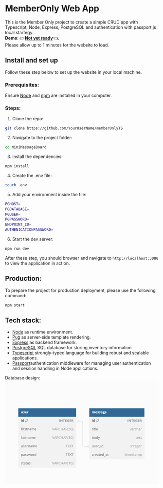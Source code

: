 # MemberOnly Web App
This is the Member Only project to create a simple CRUD app with Typescript, Node, Express, PostgreSQL and authentication with passport.js local startegy. <br>
**Demo**: :point_right:[**Not yet ready**]():point_left:. <br>
Please allow up to 1 minutes for the website to load.
## Install and set up
Follow these step below to set up the website in your local machine.

### Prerequisites:
Ensure [Node](https://nodejs.org/en) and [npm](https://www.npmjs.comnode) are installed in your computer.
### Steps:
1. Clone the repo: <br>
```bash
git clone https://github.com/YourUserName/memberOnlyTS
```
2. Navigate to the project folder:<br>
```bash
cd miniMessageBoard
```
3. Install the dependencies:<br>
```bash
npm install
```
4. Create the .env file:<br>
```bash
touch .env
```
5. Add your environment inside the file: <br>
```bash
PGHOST=
PGDATABASE=
PGUSER=
PGPASSWORD=
ENDPOINT_ID=
AUTHENICATIONPASSWORD=
```
6. Start the dev server:<br>
```bash
npm run dev
```

After these step, you should browser and navigate to `http://localhost:3000` to view the application in action.
## Production:

To prepare the project for production deployment, please use the following command: <br>
```bash
npm start
```
## Tech stack:
+ [Node](https://nodejs.org/en) as runtime environment. <br>
+ [Pug](https://pugjs.org/api/getting-started.html) as server-side template rendering. <br>
+ [Express](https://expressjs.com/) as backend framework. <br>
+ [PostgreSQL](https://www.postgresql.org/) SQL database for storing inventory information. <br>
+ [Typescript](https://www.postgresql.org/) strongly-typed language for building robust and scalable applications. <br>
+ [Passport](https://www.passportjs.org/)authentication middleware for managing user authentication and session handling in Node applications. <br>

Database design: 
![Database](image.png)